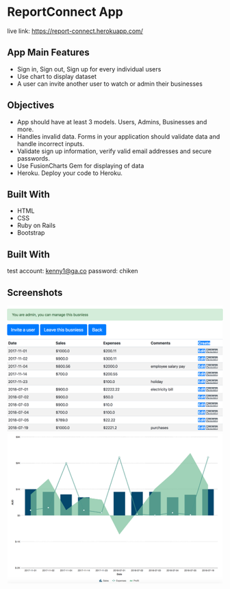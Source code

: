 # ReportConnect App

live link: https://report-connect.herokuapp.com/

## App Main Features
- Sign in, Sign out, Sign up for every individual users
- Use chart to display dataset
- A user can invite another user to watch or admin their businesses

## Objectives
- App should have at least 3 models. Users, Admins, Businesses and more.
- Handles invalid data. Forms in your application should validate data and handle incorrect inputs.
- Validate sign up information, verify valid email addresses and secure passwords.
- Use FusionCharts Gem for displaying of data
- Heroku. Deploy your code to Heroku.

## Built With
- HTML
- CSS
- Ruby on Rails
- Bootstrap

## Built With
test account: kenny1@ga.co password: chiken  

## Screenshots
![alt text](screenshots/table_example.jpg "An example of table")
![alt text](screenshots/chart_example.jpg "An example of chart")
